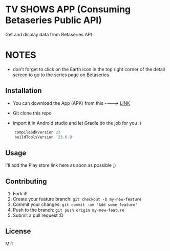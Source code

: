 # TV SHOWS APP (Consuming Betaseries Public API)

Get and display data from Betaseries API

# NOTES

- don't forget to click on the Earth icon in the top right corner of the detail screen to go to the series page on Betaseries 

## Installation

- You can download the App (APK) from this ----> [LINK](https://drive.google.com/file/d/0B6R1MuyxwurbbVlmX3ZLNXExVUk/view?usp=sharing) 

- Git clone this repo 
- import it in Android studio and let Gradle do the job for you :)

```javascript
    compileSdkVersion 23
    buildToolsVersion '23.0.0'
```

## Usage

I'll add the Play store link here as soon as possible ;)

## Contributing

1. Fork it!
2. Create your feature branch: `git checkout -b my-new-feature`
3. Commit your changes: `git commit -am 'Add some feature'`
4. Push to the branch: `git push origin my-new-feature`
5. Submit a pull request :D

## License

MIT
